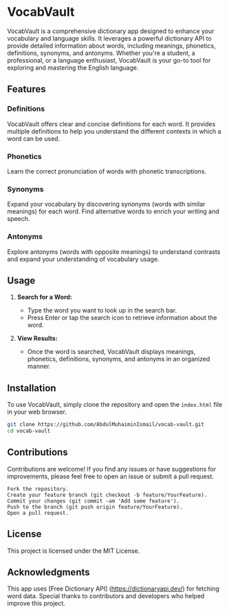 # VocabVault

VocabVault is a comprehensive dictionary app designed to enhance your vocabulary and language skills. It leverages a powerful dictionary API to provide detailed information about words, including meanings, phonetics, definitions, synonyms, and antonyms. Whether you're a student, a professional, or a language enthusiast, VocabVault is your go-to tool for exploring and mastering the English language.

## Features

### Definitions

VocabVault offers clear and concise definitions for each word. It provides multiple definitions to help you understand the different contexts in which a word can be used.

### Phonetics

Learn the correct pronunciation of words with phonetic transcriptions.

### Synonyms

Expand your vocabulary by discovering synonyms (words with similar meanings) for each word. Find alternative words to enrich your writing and speech.

### Antonyms

Explore antonyms (words with opposite meanings) to understand contrasts and expand your understanding of vocabulary usage.

## Usage

1. **Search for a Word:**
   - Type the word you want to look up in the search bar.
   - Press Enter or tap the search icon to retrieve information about the word.

2. **View Results:**
   - Once the word is searched, VocabVault displays meanings, phonetics, definitions, synonyms, and antonyms in an organized manner.

## Installation

To use VocabVault, simply clone the repository and open the `index.html` file in your web browser.

```bash
git clone https://github.com/AbdulMuhaiminIsmail/vocab-vault.git
cd vocab-vault
```

## Contributions

Contributions are welcome! If you find any issues or have suggestions for improvements, please feel free to open an issue or submit a pull request.

    Fork the repository.
    Create your feature branch (git checkout -b feature/YourFeature).
    Commit your changes (git commit -am 'Add some feature').
    Push to the branch (git push origin feature/YourFeature).
    Open a pull request.

## License

This project is licensed under the MIT License.

## Acknowledgments

 This app uses [Free Dictionary API] (https://dictionaryapi.dev/) for fetching word data.
 Special thanks to contributors and developers who helped improve this project.
